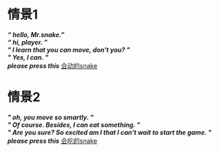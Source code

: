 # 情景1  
***“ hello, Mr.snake.”***  
***“ hi, player. ”***  
***" I learn that you can move, don't you? "***  
***" Yes, I can. "***   
***please press this*** [会动的snake](会动的snake.c)  


# 情景2  
***" oh, you move so smartly. "***  
***" Of course. Besides, I can eat something. "***  
***" Are you sure? So excited am I that I can't wait to start the game. "***  
***please press this*** [会吃的snake](会吃的snake.c)
